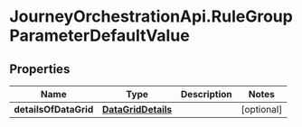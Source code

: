 # JourneyOrchestrationApi.RuleGroupParameterDefaultValue

## Properties

Name | Type | Description | Notes
------------ | ------------- | ------------- | -------------
**detailsOfDataGrid** | [**DataGridDetails**](DataGridDetails.md) |  | [optional] 


